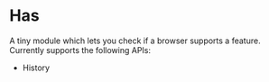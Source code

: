 # Has

A tiny module which lets you check if a browser supports a feature. Currently supports the following APIs:

* History

